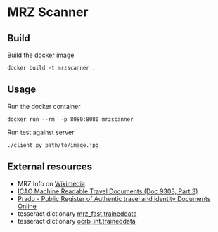 # MRZ Scanner

## Build
Build the docker image

```docker build -t mrzscanner .```

## Usage
Run the docker container

```docker run --rm  -p 8080:8080 mrzscanner```

Run test against server

```./client.py path/to/image.jpg```

## External resources
- MRZ Info on [Wikimedia](https://en.wikipedia.org/wiki/Machine-readable_passport)
- [ICAO Machine Readable Travel Documents (Doc 9303, Part 3)](https://www.icao.int/publications/Documents/9303_p3_cons_en.pdf)
- [Prado - Public Register of Authentic travel and identity Documents Online](https://www.consilium.europa.eu/prado)
- tesseract dictionary [mrz_fast.traineddata](https://github.com/Exteris/tesseract-mrz)
- tesseract dictionary [ocrb_int.traineddata](https://github.com/Shreeshrii/tessdata_ocrb)

